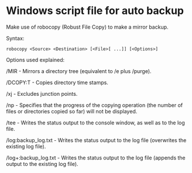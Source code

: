# Windows script file for auto backup
Make use of robocopy (Robust File Copy) to make a mirror backup.

Syntax:

```robocopy <Source> <Destination> [<File>[ ...]] [<Options>]```

Options used explained:

/MIR - Mirrors a directory tree (equivalent to /e plus /purge).

/DCOPY:T - Copies directory time stamps.

/xj - Excludes junction points.

/np - Specifies that the progress of the copying operation (the number of files or directories copied so far) will not be displayed.

/tee - Writes the status output to the console window, as well as to the log file.

/log:backup_log.txt - Writes the status output to the log file (overwrites the existing log file).

/log+:backup_log.txt - Writes the status output to the log file (appends the output to the existing log file).
